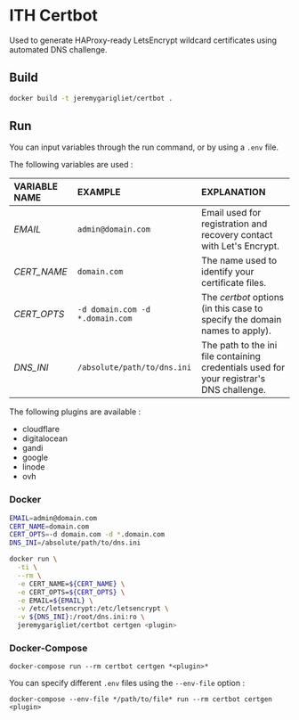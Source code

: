 # ITH Certbot

Used to generate HAProxy-ready LetsEncrypt wildcard certificates using automated DNS challenge.

## Build

```bash
docker build -t jeremygarigliet/certbot .
```

## Run

You can input variables through the run command, or by using a `.env` file.

The following variables are used :

| VARIABLE NAME | EXAMPLE | EXPLANATION |
| :-- | :-- | :-- |
| *EMAIL* | `admin@domain.com` | Email used for registration and recovery contact with Let's Encrypt. |
| *CERT_NAME* | `domain.com` | The name used to identify your certificate files. |
| *CERT_OPTS* | `-d domain.com -d *.domain.com` | The *certbot* options (in this case to specify the domain names to apply). |
| *DNS_INI* | `/absolute/path/to/dns.ini` | The path to the ini file containing credentials used for your registrar's DNS challenge. |

The following plugins are available :

- cloudflare
- digitalocean
- gandi
- google
- linode
- ovh

### Docker

```bash
EMAIL=admin@domain.com
CERT_NAME=domain.com
CERT_OPTS=-d domain.com -d *.domain.com
DNS_INI=/absolute/path/to/dns.ini

docker run \
  -ti \
  --rm \
  -e CERT_NAME=${CERT_NAME} \
  -e CERT_OPTS=${CERT_OPTS} \
  -e EMAIL=${EMAIL} \
  -v /etc/letsencrypt:/etc/letsencrypt \
  -v ${DNS_INI}:/root/dns.ini:ro \
  jeremygarigliet/certbot certgen <plugin>
```

### Docker-Compose

`docker-compose run --rm certbot certgen *<plugin>*`

You can specify different `.env` files using the `--env-file` option :

`docker-compose --env-file */path/to/file* run --rm certbot certgen <plugin>`
